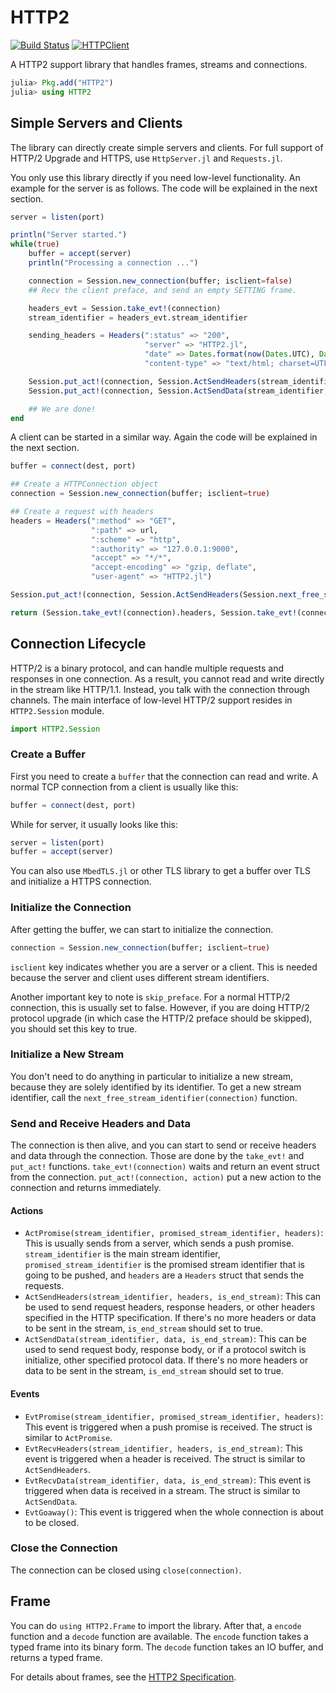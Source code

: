 # HTTP2

[![Build Status](https://travis-ci.org/sorpaas/HTTP2.jl.svg?branch=master)](https://travis-ci.org/sorpaas/HTTP2.jl)
[![HTTPClient](http://pkg.julialang.org/badges/HTTP2_0.4.svg)](http://pkg.julialang.org/?pkg=HTTP2&ver=0.4)

A HTTP2 support library that handles frames, streams and connections.

```julia
julia> Pkg.add("HTTP2")
julia> using HTTP2
```

## Simple Servers and Clients

The library can directly create simple servers and clients. For full support of
HTTP/2 Upgrade and HTTPS, use `HttpServer.jl` and `Requests.jl`.

You only use this library directly if you need low-level functionality. An
example for the server is as follows. The code will be explained in the next
section.

```julia
server = listen(port)

println("Server started.")
while(true)
    buffer = accept(server)
    println("Processing a connection ...")

    connection = Session.new_connection(buffer; isclient=false)
    ## Recv the client preface, and send an empty SETTING frame.

    headers_evt = Session.take_evt!(connection)
    stream_identifier = headers_evt.stream_identifier

    sending_headers = Headers(":status" => "200",
                              "server" => "HTTP2.jl",
                              "date" => Dates.format(now(Dates.UTC), Dates.RFC1123Format),
                              "content-type" => "text/html; charset=UTF-8")

    Session.put_act!(connection, Session.ActSendHeaders(stream_identifier, sending_headers, false))
    Session.put_act!(connection, Session.ActSendData(stream_identifier, body, true))

    ## We are done!
end
```

A client can be started in a similar way. Again the code will be explained in
the next section.

```julia
buffer = connect(dest, port)

## Create a HTTPConnection object
connection = Session.new_connection(buffer; isclient=true)

## Create a request with headers
headers = Headers(":method" => "GET",
                  ":path" => url,
                  ":scheme" => "http",
                  ":authority" => "127.0.0.1:9000",
                  "accept" => "*/*",
                  "accept-encoding" => "gzip, deflate",
                  "user-agent" => "HTTP2.jl")

Session.put_act!(connection, Session.ActSendHeaders(Session.next_free_stream_identifier(connection), headers, true))

return (Session.take_evt!(connection).headers, Session.take_evt!(connection).data)
```

## Connection Lifecycle

HTTP/2 is a binary protocol, and can handle multiple requests and responses in
one connection. As a result, you cannot read and write directly in the stream
like HTTP/1.1. Instead, you talk with the connection through channels. The main
interface of low-level HTTP/2 support resides in `HTTP2.Session` module.

```julia
import HTTP2.Session
```

### Create a Buffer

First you need to create a `buffer` that the connection can read and write. A
normal TCP connection from a client is usually like this:

```julia
buffer = connect(dest, port)
```

While for server, it usually looks like this:

```julia
server = listen(port)
buffer = accept(server)
```

You can also use `MbedTLS.jl` or other TLS library to get a buffer over TLS and
initialize a HTTPS connection.

### Initialize the Connection

After getting the buffer, we can start to initialize the connection.

```julia
connection = Session.new_connection(buffer; isclient=true)
```

`isclient` key indicates whether you are a server or a client. This is needed
because the server and client uses different stream identifiers.

Another important key to note is `skip_preface`. For a normal HTTP/2 connection,
this is usually set to false. However, if you are doing HTTP/2 protocol upgrade
(in which case the HTTP/2 preface should be skipped), you should set this key to
true.

### Initialize a New Stream

You don't need to do anything in particular to initialize a new stream, because
they are solely identified by its identifier. To get a new stream identifier,
call the `next_free_stream_identifier(connection)` function.

### Send and Receive Headers and Data

The connection is then alive, and you can start to send or receive headers and
data through the connection. Those are done by the `take_evt!` and `put_act!`
functions. `take_evt!(connection)` waits and return an event struct from the
connection. `put_act!(connection, action)` put a new action to the connection
and returns immediately.

#### Actions

* `ActPromise(stream_identifier, promised_stream_identifier, headers)`: This is
  usually sends from a server, which sends a push promise. `stream_identifier`
  is the main stream identifier, `promised_stream_identifier` is the promised
  stream identifier that is going to be pushed, and `headers` are a `Headers`
  struct that sends the requests.
* `ActSendHeaders(stream_identifier, headers, is_end_stream)`: This can be used
  to send request headers, response headers, or other headers specified in the
  HTTP specification. If there's no more headers or data to be sent in the
  stream, `is_end_stream` should set to true.
* `ActSendData(stream_identifier, data, is_end_stream)`: This can be used to
  send request body, response body, or if a protocol switch is initialize, other
  specified protocol data. If there's no more headers or data to be sent in the
  stream, `is_end_stream` should set to true.

#### Events

* `EvtPromise(stream_identifier, promised_stream_identifier, headers)`: This
  event is triggered when a push promise is received. The struct is similar to
  `ActPromise`.
* `EvtRecvHeaders(stream_identifier, headers, is_end_stream)`: This event is
  triggered when a header is received. The struct is similar to
  `ActSendHeaders`.
* `EvtRecvData(stream_identifier, data, is_end_stream)`: This event is triggered
  when data is received in a stream. The struct is similar to `ActSendData`.
* `EvtGoaway()`: This event is triggered when the whole connection is about to
  be closed.

### Close the Connection

The connection can be closed using `close(connection)`.

## Frame

You can do `using HTTP2.Frame` to import the library. After that, a `encode` function and a `decode` function are available. The `encode` function takes a typed frame into its binary form. The `decode` function takes an IO buffer, and returns a typed frame.

For details about frames, see the [HTTP2 Specification](http://httpwg.org/specs/rfc7540.html).
